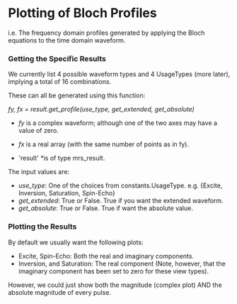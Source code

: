 # Plotting of Bloch Profiles
i.e. The frequency domain profiles generated by applying the Bloch equations to the time domain waveform.

### Getting the Specific Results
We currently list 4 possible waveform types and 4 UsageTypes (more later), implying a total of 16 combinations.

These can all be generated using this function:

*fy, fx = result.get_profile(use_type, get_extended, get_absolute)*

  * *fy* is a complex waveform; although one of the two axes may have a value of zero.
  * *fx* is a real array (with the same number of points as in fy).

* 'result' *is of type mrs_result.

The input values are:

  * *use_type*: One of the choices from constants.UsageType. e.g. {Excite, Inversion, Saturation, Spin-Echo}
  * *get_extended*: True or False.  True if you want the extended waveform.
  * *get_absolute*: True or False. True if want the absolute value.

### Plotting the Results

By default we usually want the following plots:

  * Excite, Spin-Echo: Both the real and imaginary components.
  * Inversion, and Saturation: The real component (Note, however, that the imaginary component has been set to zero for these view types).

However, we could just show both the magnitude (complex plot) AND the absolute magnitude of every pulse.

